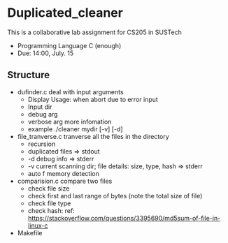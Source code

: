 # Duplicated_cleaner

This is a collaborative lab assignment for CS205 in SUSTech

 - Programming Language C (enough)
 - Due: 14:00, July. 15

## Structure

 - dufinder.c deal with input arguments
     - Display Usage: when abort due to error input
     - Input dir
     - debug arg
     - verbose arg more infomation
     - example ./cleaner mydir [-v] [-d]
 - file_tranverse.c tranverse all the files in the directory
     - recursion
     - duplicated files => stdout
     - -d debug info => stderr
     - -v current scanning dir; file details: size, type, hash => stderr
     - auto f memory detection
 - comparision.c compare two files
     - check file size
     - check first and last range of bytes (note the total size of file)
     - check file type
     - check hash: ref: https://stackoverflow.com/questions/3395690/md5sum-of-file-in-linux-c
 - Makefile